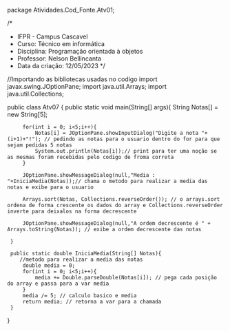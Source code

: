 package Atividades.Cod_Fonte.Atv01;

/*
 * IFPR - Campus Cascavel
 * Curso: Técnico em informática
 * Disciplina: Programação orientada à objetos
 * Professor: Nelson Bellincanta
 * Data da criação: 12/05/2023
 */

 
 //Importando as bibliotecas usadas no codigo
 import javax.swing.JOptionPane;
 import java.util.Arrays;
 import java.util.Collections;
 
 public class Atv07 {
     public static void main(String[] args){
         String Notas[] = new String[5];
 
         for(int i = 0; i<5;i++){
             Notas[i] = JOptionPane.showInputDialog("Digite a nota "+(i+1)+"!"); // pedindo as notas para o usuario dentro do for para que sejam pedidas 5 notas
             System.out.println(Notas[i]);// print para ter uma noção se as mesmas foram recebidas pelo codigo de froma correta 
         }

         JOptionPane.showMessageDialog(null,"Media : "+IniciaMedia(Notas));// chama o metodo para realizar a media das notas e exibe para o usuario

         Arrays.sort(Notas, Collections.reverseOrder()); // o arrays.sort ordena de forma crescente os dados do array e Collections.reverseOrder inverte para deixalos na forma decrescente
       
         JOptionPane.showMessageDialog(null,"A ordem decrescente é " + Arrays.toString(Notas)); // exibe a ordem decrescente das notas
         
     }
 
     public static double IniciaMedia(String[] Notas){
        //metodo para realizar a media das notas
         double media = 0;
         for(int i = 0; i<5;i++){
             media += Double.parseDouble(Notas[i]); // pega cada posição do array e passa para a var media
         }
         media /= 5; // calculo basico e media 
         return media; // retorna a var para a chamada
     }
 
  
 }
